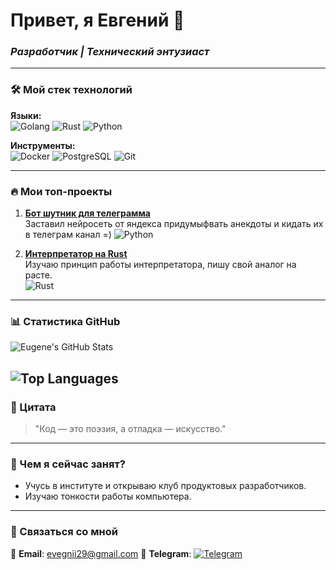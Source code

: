 # Привет, я Евгений 👋  
### *Разработчик | Технический энтузиаст*

---

### 🛠️ Мой стек технологий  
**Языки:**  
![Golang](https://img.icons8.com/?size=512&id=44442&format=png)
![Rust](https://w7.pngwing.com/pngs/114/914/png-transparent-rust-programming-language-logo-machine-learning-haskell-crab-animals-cartoon-crab.png)
![Python](https://static.vecteezy.com/system/resources/thumbnails/044/764/384/small_2x/python-programing-language-icon-3d-rendering-illustration-png.png)

**Инструменты:**  
![Docker](https://img.shields.io/badge/-Docker-2496ED?style=flat&logo=docker)
![PostgreSQL](https://img.shields.io/badge/-PostgreSQL-4169E1?style=flat&logo=postgresql)
![Git](https://img.shields.io/badge/-Git-F05032?style=flat&logo=git)  

---

### 🔥 Мои топ-проекты  
1. **[Бот шутник для телеграмма](https://github.com/EvgeniiAndronov/AirflowBotApiYandexGPT)**  
   Заставил нейросеть от яндекса придумыфвать анекдоты и кидать их в телеграм канал =)
   ![Python](https://img.shields.io/badge/-Python-3776AB)

2. **[Интерпретатор на Rust](https://github.com/EvgeniiAndronov/interpretator)**  
   Изучаю принцип работы интерпретатора, пишу свой аналог на расте.  
   ![Rust](https://img.shields.io/badge/-Rust-000000)  

---

### 📊 Статистика GitHub  
![Eugene's GitHub Stats](https://github-readme-stats.vercel.app/api?username=EvgeniiAndronov&show_icons=true&theme=radical&hide_border=true&hide_title=true)

![Top Languages](https://github-readme-stats.vercel.app/api/top-langs/?username=EvgeniiAndronov&layout=compact&theme=radical&hide_border=true&hide=Jupyter,HTML,Makefile&langs_count=4)
---

### 💬 Цитата  
> "Код — это поэзия, а отладка — искусство."  

---

### 🎯 Чем я сейчас занят?  
- Учусь в институте и открываю клуб продуктовых разработчиков.
- Изучаю тонкости работы компьютера.

---

### 🤝 Связаться со мной  
📧 **Email**: evegnii29@gmail.com
💬 **Telegram**: [![Telegram](https://img.shields.io/badge/-Telegram-0088cc?style=flat&logo=telegram)](https://t.me/evgeniiandronov) 
